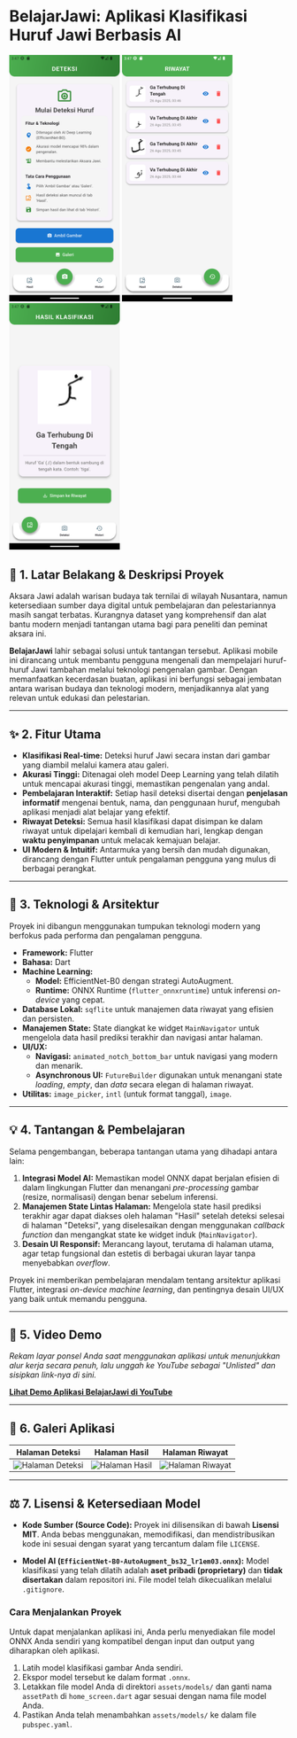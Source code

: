 # BelajarJawi: Aplikasi Klasifikasi Huruf Jawi Berbasis AI

  <img src="demo and screenshot/main_page.png" width="200">  <img src="demo and screenshot/history_page.png" width="200">  <img src="demo and screenshot/result_page.png" width="200">

## 📖 1. Latar Belakang & Deskripsi Proyek

Aksara Jawi adalah warisan budaya tak ternilai di wilayah Nusantara, namun ketersediaan sumber daya digital untuk pembelajaran dan pelestariannya masih sangat terbatas. Kurangnya dataset yang komprehensif dan alat bantu modern menjadi tantangan utama bagi para peneliti dan peminat aksara ini.

**BelajarJawi** lahir sebagai solusi untuk tantangan tersebut. Aplikasi mobile ini dirancang untuk membantu pengguna mengenali dan mempelajari huruf-huruf Jawi tambahan melalui teknologi pengenalan gambar. Dengan memanfaatkan kecerdasan buatan, aplikasi ini berfungsi sebagai jembatan antara warisan budaya dan teknologi modern, menjadikannya alat yang relevan untuk edukasi dan pelestarian.

---

## ✨ 2. Fitur Utama

-   **Klasifikasi Real-time:** Deteksi huruf Jawi secara instan dari gambar yang diambil melalui kamera atau galeri.
-   **Akurasi Tinggi:** Ditenagai oleh model Deep Learning yang telah dilatih untuk mencapai akurasi tinggi, memastikan pengenalan yang andal.
-   **Pembelajaran Interaktif:** Setiap hasil deteksi disertai dengan **penjelasan informatif** mengenai bentuk, nama, dan penggunaan huruf, mengubah aplikasi menjadi alat belajar yang efektif.
-   **Riwayat Deteksi:** Semua hasil klasifikasi dapat disimpan ke dalam riwayat untuk dipelajari kembali di kemudian hari, lengkap dengan **waktu penyimpanan** untuk melacak kemajuan belajar.
-   **UI Modern & Intuitif:** Antarmuka yang bersih dan mudah digunakan, dirancang dengan Flutter untuk pengalaman pengguna yang mulus di berbagai perangkat.

---

## 🚀 3. Teknologi & Arsitektur

Proyek ini dibangun menggunakan tumpukan teknologi modern yang berfokus pada performa dan pengalaman pengguna.

-   **Framework:** Flutter
-   **Bahasa:** Dart
-   **Machine Learning:**
    -   **Model:** EfficientNet-B0 dengan strategi AutoAugment.
    -   **Runtime:** ONNX Runtime (`flutter_onnxruntime`) untuk inferensi *on-device* yang cepat.
-   **Database Lokal:** `sqflite` untuk manajemen data riwayat yang efisien dan persisten.
-   **Manajemen State:** State diangkat ke widget `MainNavigator` untuk mengelola data hasil prediksi terakhir dan navigasi antar halaman.
-   **UI/UX:**
    -   **Navigasi:** `animated_notch_bottom_bar` untuk navigasi yang modern dan menarik.
    -   **Asynchronous UI:** `FutureBuilder` digunakan untuk menangani state *loading*, *empty*, dan *data* secara elegan di halaman riwayat.
-   **Utilitas:** `image_picker`, `intl` (untuk format tanggal), `image`.

---

## 💡 4. Tantangan & Pembelajaran

Selama pengembangan, beberapa tantangan utama yang dihadapi antara lain:
1.  **Integrasi Model AI:** Memastikan model ONNX dapat berjalan efisien di dalam lingkungan Flutter dan menangani *pre-processing* gambar (resize, normalisasi) dengan benar sebelum inferensi.
2.  **Manajemen State Lintas Halaman:** Mengelola state hasil prediksi terakhir agar dapat diakses oleh halaman "Hasil" setelah deteksi selesai di halaman "Deteksi", yang diselesaikan dengan menggunakan *callback function* dan mengangkat state ke widget induk (`MainNavigator`).
3.  **Desain UI Responsif:** Merancang layout, terutama di halaman utama, agar tetap fungsional dan estetis di berbagai ukuran layar tanpa menyebabkan *overflow*.

Proyek ini memberikan pembelajaran mendalam tentang arsitektur aplikasi Flutter, integrasi *on-device machine learning*, dan pentingnya desain UI/UX yang baik untuk memandu pengguna.

---

## 🎥 5. Video Demo

*Rekam layar ponsel Anda saat menggunakan aplikasi untuk menunjukkan alur kerja secara penuh, lalu unggah ke YouTube sebagai "Unlisted" dan sisipkan link-nya di sini.*

**[Lihat Demo Aplikasi BelajarJawi di YouTube](URL_VIDEO_YOUTUBE_ANDA)**

---

## 📸 6. Galeri Aplikasi

| Halaman Deteksi | Halaman Hasil | Halaman Riwayat |
| :---: | :---: | :---: |
| ![Halaman Deteksi](URL_SCREENSHOT_DETEKSI) | ![Halaman Hasil](URL_SCREENSHOT_HASIL) | ![Halaman Riwayat](URL_SCREENSHOT_RIWAYAT) |

---

## ⚖️ 7. Lisensi & Ketersediaan Model

-   **Kode Sumber (Source Code):** Proyek ini dilisensikan di bawah **Lisensi MIT**. Anda bebas menggunakan, memodifikasi, dan mendistribusikan kode ini sesuai dengan syarat yang tercantum dalam file `LICENSE`.

-   **Model AI (`EfficientNet-B0-AutoAugment_bs32_lr1em03.onnx`):** Model klasifikasi yang telah dilatih adalah **aset pribadi (proprietary)** dan **tidak disertakan** dalam repositori ini. File model telah dikecualikan melalui `.gitignore`.

### Cara Menjalankan Proyek
Untuk dapat menjalankan aplikasi ini, Anda perlu menyediakan file model ONNX Anda sendiri yang kompatibel dengan input dan output yang diharapkan oleh aplikasi.

1.  Latih model klasifikasi gambar Anda sendiri.
2.  Ekspor model tersebut ke dalam format `.onnx`.
3.  Letakkan file model Anda di direktori `assets/models/` dan ganti nama `assetPath` di `home_screen.dart` agar sesuai dengan nama file model Anda.
4.  Pastikan Anda telah menambahkan `assets/models/` ke dalam file `pubspec.yaml`.

